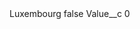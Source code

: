 <?xml version="1.0" encoding="UTF-8"?>
<CustomMetadata xmlns="http://soap.sforce.com/2006/04/metadata" xmlns:xsi="http://www.w3.org/2001/XMLSchema-instance" xmlns:xsd="http://www.w3.org/2001/XMLSchema">
    <label>Luxembourg</label>
    <protected>false</protected>
    <values>
        <field>Value__c</field>
        <value xsi:type="xsd:string">0</value>
    </values>
</CustomMetadata>
